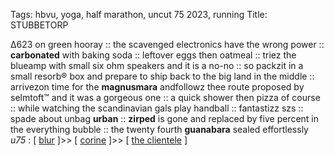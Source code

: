 Tags: hbvu, yoga, half marathon, uncut 75 2023, running
Title: STUBBETORP
  
∆623 on green hooray :: the scavenged electronics have the wrong power :: **carbonated** with baking soda :: leftover eggs then oatmeal :: triez the blueamp with small six ohm speakers and it is a no-no :: so packzit in a small resorb® box and prepare to ship back to the big land in the middle :: arrivezon time for the **magnusmara** andfollowz thee route proposed by selmtoft™ and it was a gorgeous one :: a quick shower then pizza of course :: while watching the scandinavian gals play handball :: fantastizz szs :: spade about unbag **urban** :: **zirped** is gone and replaced by five percent in the everything bubble :: the twenty fourth **guanabara** sealed effortlessly 
_u75_ : [ [blur](https://www.allmusic.com/album/the-ballad-of-darren-mw0004003933) ]>> [ [corine](https://www.allmusic.com/album/black-rainbows-mw0004027026) ]>> [ [the clientele](https://www.allmusic.com/album/i-am-not-there-anymore-mw0003987008) ]